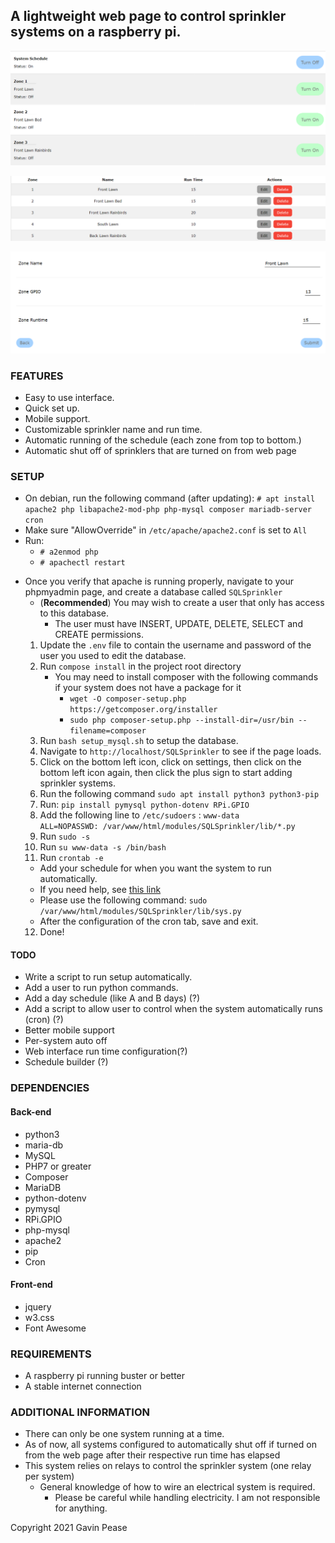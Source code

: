 ## A lightweight web page to control sprinkler systems on a raspberry pi.
![Main page](img/main.png)  

![System Settings](img/settings.png)  
  
![System Configuration](img/config.png)

### FEATURES
* Easy to use interface.
* Quick set up.
* Mobile support.
* Customizable sprinkler name and run time.
* Automatic running of the schedule (each zone from top to bottom.)
* Automatic shut off of sprinklers that are turned on from web page

### SETUP

- On debian, run the following command (after updating):
  `# apt install apache2 php libapache2-mod-php php-mysql composer mariadb-server cron`
- Make sure "AllowOverride" in `/etc/apache/apache2.conf` is set to `All`
- Run:
  - `# a2enmod php`
  - `# apachectl restart`
* Once you verify that apache is running properly, navigate to your phpmyadmin page, and create a database called `SQLSprinkler`
  * (**Recommended**) You may wish to create a user that only has access to this database.
    * The user must have INSERT, UPDATE, DELETE, SELECT and CREATE permissions.
  1) Update the `.env` file to contain the username and password of the user you used to edit the database.
  2) Run `compose install` in the project root directory
      - You may need to install composer with the following commands if your system does not have a package for it
        - `wget -O composer-setup.php https://getcomposer.org/installer`
        - `sudo php composer-setup.php --install-dir=/usr/bin --filename=composer`
  3) Run `bash setup_mysql.sh` to setup the database.
  4) Navigate to `http://localhost/SQLSprinkler` to see if the page loads.
  5) Click on the bottom left icon, click on settings, then click on the bottom left icon again, then click the plus sign to start adding sprinkler systems.
  6) Run the following command `sudo apt install python3 python3-pip`
  7) Run: `pip install pymysql python-dotenv RPi.GPIO`
  8) Add the following line to `/etc/sudoers` : `www-data        ALL=NOPASSWD: /var/www/html/modules/SQLSprinkler/lib/*.py`
  9) Run `sudo -s`
  10) Run `su www-data -s /bin/bash`
  11) Run `crontab -e`
    * Add your schedule for when you want the system to run automatically.
    * If you need help, see [this link](!http://crontab.guru)
    * Please use the following command: `sudo /var/www/html/modules/SQLSprinkler/lib/sys.py`
    * After the configuration of the cron tab, save and exit.
  12) Done!

#### TODO
* Write a script to run setup automatically.
* Add a user to run python commands.
* Add a day schedule (like A and B days) (?)
* Add a script to allow user to control when the system automatically runs (cron) (?)
* Better mobile support
* Per-system auto off 
* Web interface run time configuration(?)
* Schedule builder (?)

### DEPENDENCIES
#### Back-end
-   python3
-   maria-db
-   MySQL
-   PHP7 or greater
-   Composer
-   MariaDB
-   python-dotenv
-   pymysql
-   RPi.GPIO
-   php-mysql
-   apache2
-   pip
-   Cron
#### Front-end
-   jquery
-   w3.css
-   Font Awesome

### REQUIREMENTS

-   A raspberry pi running buster or better
-   A stable internet connection

### ADDITIONAL INFORMATION
* There can only be one system running at a time.
* As of now, all systems configured to automatically shut off if turned on from the web page after their respective run time has elapsed
* This system relies on relays to control the sprinkler system (one relay per system)
    * General knowledge of how to wire an electrical system is required.
        * Please be careful while handling electricity. I am not responsible for anything. 


Copyright 2021 Gavin Pease

























































